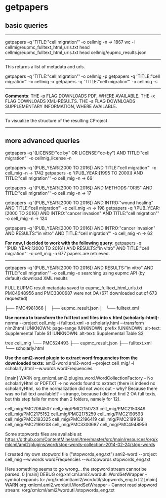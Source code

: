 # getpapers
## basic queries
**************************************
getpapers -q 'TITLE:"cell migration”' -o cellmig -n -> 1867
wc -l cellmig/eupmc_fulltext_html_urls.txt
head cellmig/eupmc_fulltext_html_urls.txt
head cellmig/eupmc_results.json
**************************************
This returns a list of metadata and urls.


getpapers -q 'TITLE:"cell migration”' -o cellmig -p
getpapers -q 'TITLE:"cell migration”' -o cellmig -x
getpapers -q 'TITLE:"cell migration”' -o cellmig -s
***************************************************
**Comments**:
THE -p FLAG DOWNLOADS PDF, WHERE AVAILABLE.
THE -x FLAG DOWNLOADS XML-RESULTS.
THE -s FLAG DOWNLOADS SUPPLEMENTARY INFORMATION, WHERE AVAILABLE.
***************************************************
To visualize the structure of the resulting CProject

*******************************************
## more advanced queries

getpapers -q '(LICENSE:"cc by" OR LICENSE:"cc-by") AND TITLE:"cell migration"' -o cellmig_license -n

getpapers -q '(PUB_YEAR:[2000 TO 2016]) AND TITLE:"cell migration"' -o cell_mig -n -> 1742
getpapers -q '(PUB_YEAR:[1995 TO 2000]) AND TITLE:"cell migration"' -o cell_mig -n -> 66

getpapers -q '(PUB_YEAR:[2000 TO 2016]) AND METHODS:"ORIS" AND TITLE:"cell migration"' -o cell_mig -n -> 17

getpapers -q '(PUB_YEAR:[2000 TO 2016]) AND INTRO:"wound healing" AND TITLE:"cell migration"' -o cell_mig -n -> 198
getpapers -q '(PUB_YEAR:[2000 TO 2016]) AND INTRO:"cancer invasion" AND TITLE:"cell migration"' -o cell_mig -n -> 124


getpapers -q '(PUB_YEAR:[2000 TO 2016]) AND INTRO:"cancer invasion" AND RESULTS:"in vitro" AND TITLE:"cell migration"' -o cell_mig -n -> 62

**For now, I decided to work with the following query:**
getpapers -q '(PUB_YEAR:[2000 TO 2016]) AND RESULTS:"in vitro" AND TITLE:"cell migration"' -o cell_mig -n
677 papers are retrieved.
*****************************************************************************************************************
getpapers -q '(PUB_YEAR:[2000 TO 2016]) AND RESULTS:"in vitro" AND TITLE:"cell migration"' -o cell_mig -x
	searching using eupmc API (by default)
	download XML results

FULL EUPMC result metadata saved to eupmc_fulltext_html_urls.txt
PMC4948956 and PMC3300687 were not OA (671 downloaded out of 673 requested)


├── PMC4981866
│   ├── eupmc_result.json
│   └── fulltext.xml


**Use norma to transform the full text xml files into s.html (scholarly-html):**
norma --project cell_mig -i fulltext.xml -o scholarly.html --transform nlm2html
	!UNKNOWN: page-range
	!UNKNOWN: prefix
	!UNKNOWN: alt-text: Supplemental Table S1
	!UNKNOWN: alt-text: Supplemental Table S2

tree cell_mig
└── PMC524493
    ├── eupmc_result.json
    ├── fulltext.xml
    └── scholarly.html

**Use the ami2-word plugin to extract word frequencies from the downloaded texts:**
ami2-word
ami2-word --project cell_mig/ -i scholarly.html --w.words wordFrequencies

[main] WARN  org.xmlcml.ami2.plugins.word.WordCollectionFactory  - No scholarlyHtml or PDFTXT → no words found to extract (there is indeed no scholarlyHtml, so the normalization did not work out – why? Because there was no full text available!? – strange, because I did not find 2 OA full texts, but this step fails for more than 2 folders, namely for 12).

cell_mig/PMC2064507
cell_mig/PMC2150733
cell_mig/PMC2150849
cell_mig/PMC2175152
cell_mig/PMC2175259
cell_mig/PMC2190593
cell_mig/PMC2193325
cell_mig/PMC2196419
cell_mig/PMC2199198
cell_mig/PMC2199208
cell_mig/PMC3300687
cell_mig/PMC4948956

Some stopwords files are available at: https://github.com/ContentMine/ami/tree/master/src/main/resources/org/xmlcml/ami2/plugins/word/stop-words-collection-2014-02-24/stop-words

I created my own stopword file ("stopwords_eng.txt")
ami2-word --project cell_mig --w.words wordFrequencies --w.stopwords stopwords_eng.txt

Here something seems to go wrong... the stopword stream cannot be parsed:
0    [main] DEBUG org.xmlcml.ami2.wordutil.WordSetWrapper  - symbol expands to: /org/xmlcml/ami2/wordutil/stopwords_eng.txt
2    [main] WARN  org.xmlcml.ami2.wordutil.WordSetWrapper  - Cannot read stopword stream: /org/xmlcml/ami2/wordutil/stopwords_eng.txt
